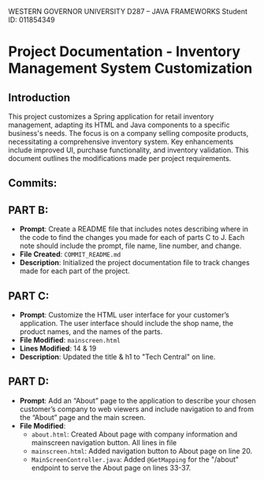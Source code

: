 WESTERN GOVERNOR UNIVERSITY
D287 – JAVA FRAMEWORKS
Student ID: 011854349

# Project Documentation - Inventory Management System Customization

## Introduction
This project customizes a Spring application for retail inventory management, adapting its HTML and Java components to a specific business's needs. The focus is on a company selling composite products, necessitating a comprehensive inventory system. Key enhancements include improved UI, purchase functionality, and inventory validation. This document outlines the modifications made per project requirements.


## Commits:

## PART B: 
- **Prompt**: Create a README file that includes notes describing where in the code to find the changes you made for each of parts C to J. Each note should include the prompt, file name, line number, and change.
- **File Created**: `COMMIT_README.md`
- **Description**: Initialized the project documentation file to track changes made for each part of the project.

## PART C: 
- **Prompt**: Customize the HTML user interface for your customer’s application. The user interface should include the shop name, the product names, and the names of the parts.
- **File Modified**: `mainscreen.html`
- **Lines Modified**: 14 & 19
- **Description**: Updated the title & h1 to "Tech Central" on line.

## PART D: 
- **Prompt**: Add an “About” page to the application to describe your chosen customer’s company to web viewers and include navigation to and from the “About” page and the main screen.
- **File Modified**: 
  - `about.html`: Created About page with company information and mainscreen navigation button. All lines in file
  - `mainscreen.html`: Added navigation button to About page on line 20.
  - `MainScreenController.java`: Added `@GetMapping` for the "/about" endpoint to serve the About page on lines 33-37.